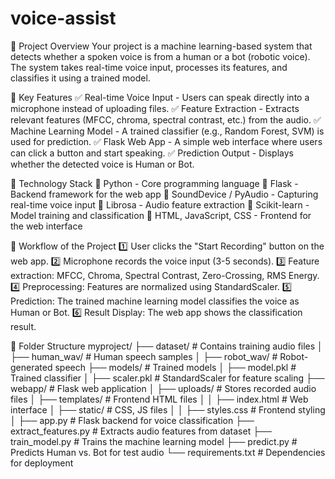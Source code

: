 # voice-assist
🔹 Project Overview
Your project is a machine learning-based system that detects whether a spoken voice is from a human or a bot (robotic voice). The system takes real-time voice input, processes its features, and classifies it using a trained model.

🔹 Key Features
✅ Real-time Voice Input - Users can speak directly into a microphone instead of uploading files.
✅ Feature Extraction - Extracts relevant features (MFCC, chroma, spectral contrast, etc.) from the audio.
✅ Machine Learning Model - A trained classifier (e.g., Random Forest, SVM) is used for prediction.
✅ Flask Web App - A simple web interface where users can click a button and start speaking.
✅ Prediction Output - Displays whether the detected voice is Human or Bot.

🔹 Technology Stack
🔹 Python - Core programming language
🔹 Flask - Backend framework for the web app
🔹 SoundDevice / PyAudio - Capturing real-time voice input
🔹 Librosa - Audio feature extraction
🔹 Scikit-learn - Model training and classification
🔹 HTML, JavaScript, CSS - Frontend for the web interface

🔹 Workflow of the Project
1️⃣ User clicks the "Start Recording" button on the web app.
2️⃣ Microphone records the voice input (3-5 seconds).
3️⃣ Feature extraction: MFCC, Chroma, Spectral Contrast, Zero-Crossing, RMS Energy.
4️⃣ Preprocessing: Features are normalized using StandardScaler.
5️⃣ Prediction: The trained machine learning model classifies the voice as Human or Bot.
6️⃣ Result Display: The web app shows the classification result.

🔹 Folder Structure
myproject/
├── dataset/                  # Contains training audio files
│   ├── human_wav/            # Human speech samples
│   ├── robot_wav/            # Robot-generated speech
├── models/                   # Trained models
│   ├── model.pkl             # Trained classifier
│   ├── scaler.pkl            # StandardScaler for feature scaling
├── webapp/                   # Flask web application
│   ├── uploads/              # Stores recorded audio files
│   ├── templates/            # Frontend HTML files
│   │   ├── index.html        # Web interface
│   ├── static/               # CSS, JS files
│   │   ├── styles.css        # Frontend styling
│   ├── app.py                # Flask backend for voice classification
├── extract_features.py        # Extracts audio features from dataset
├── train_model.py             # Trains the machine learning model
├── predict.py                 # Predicts Human vs. Bot for test audio
└── requirements.txt           # Dependencies for deployment
